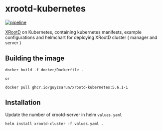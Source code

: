# xrootd-kubernetes

[![pipeline](https://github.com/guyzsarun/xrootd-kubernetes/actions/workflows/main.yaml/badge.svg)](https://github.com/guyzsarun/xrootd-kubernetes/actions/workflows/main.yaml)

[XRootD](https://xrootd.slac.stanford.edu/) on Kubernetes, containing kubernetes manifests, example configurations and helmchart for deploying XRootD cluster ( manager and server )

## Building the image
```
docker build -f docker/Dockerfile .

or 

docker pull ghcr.io/guyzsarun/xrootd-kubernetes:5.6.1-1
```

## Installation

Update the number of xrootd-server in helm `values.yaml`

```
helm install xrootd-cluster -f values.yaml .
```

